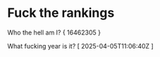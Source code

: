 # Fuck the rankings

Who the hell am I?
{ 16462305 }

What fucking year is it?
[ 2025-04-05T11:06:40Z ]
